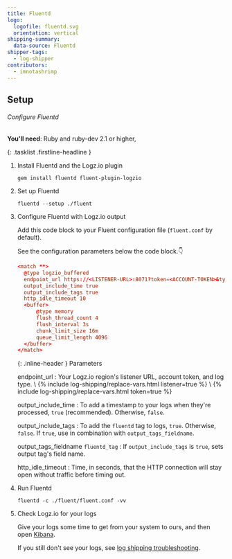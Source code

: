 ```yaml
---
title: Fluentd
logo:
  logofile: fluentd.svg
  orientation: vertical
shipping-summary:
  data-source: Fluentd
shipper-tags:
  - log-shipper
contributors:
  - imnotashrimp
---
```


## Setup

###### Configure Fluentd

**You'll need**:
Ruby and ruby-dev 2.1 or higher,

{: .tasklist .firstline-headline }
1. Install Fluentd and the Logz.io plugin

    ```shell
    gem install fluentd fluent-plugin-logzio
    ```

2. Set up Fluentd

    ```shell
    fluentd --setup ./fluent
    ```

3. Configure Fluentd with Logz.io output

    Add this code block to your Fluent configuration file (`fluent.conf` by default).

    See the configuration parameters below the code block.👇

    ```conf
    <match **>
      @type logzio_buffered
      endpoint_url https://<LISTENER-URL>:8071?token=<ACCOUNT-TOKEN>&type=my_type
      output_include_time true
      output_include_tags true
      http_idle_timeout 10
      <buffer>
          @type memory
          flush_thread_count 4
          flush_interval 3s
          chunk_limit_size 16m
          queue_limit_length 4096
      </buffer>
    </match>
    ```

    {: .inline-header }
    Parameters

    endpoint_url
    : Your Logz.io region's listener URL, account token, and log type. \\
      {% include log-shipping/replace-vars.html listener=true %} \\
      {% include log-shipping/replace-vars.html token=true %}

    output_include_time
    : To add a timestamp to your logs when they're processed, `true` (recommended).
      Otherwise, `false`.

    output_include_tags
    : To add the `fluentd` tag to logs, `true`.
      Otherwise, `false`.
      If `true`, use in combination with `output_tags_fieldname`.

    output_tags_fieldname <span class="default-param">`fluentd_tag`</span>
    : If `output_include_tags` is `true`, sets output tag's field name.

    http_idle_timeout
    : Time, in seconds, that the HTTP connection will stay open without traffic before timing out.


4. Run Fluentd

    ```shell
    fluentd -c ./fluent/fluent.conf -vv
    ```

5. Check Logz.io for your logs

    Give your logs some time to get from your system to ours, and then open [Kibana](https://app.logz.io/#/dashboard/kibana).

    If you still don't see your logs, see [log shipping troubleshooting]({{site.baseurl}}/user-guide/log-shipping/log-shipping-troubleshooting.html).
